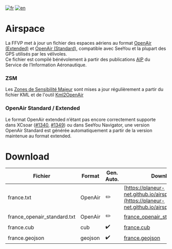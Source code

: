 [![fr](https://img.shields.io/badge/lang-fr-blue.svg)](https://github.com/planeur-net/airspace)
[![en](https://img.shields.io/badge/lang-en-red.svg)](README.en.md)
# Airspace
La FFVP met à jour un fichier des espaces aériens au format [OpenAir (Extended)](http://www.winpilot.com/UsersGuide/UserAirspace.asp) et [OpenAir (Standard)](http://www.winpilot.com/UsersGuide/UserAirspace.asp), compatible avec SeeYou et la plupart des GPS utilisés par les vélivoles.  
Ce fichier est compilé bénévolement à partir des publications [AIP](https://www.sia.aviation-civile.gouv.fr/documents/supaip/aip/id/6) du Service de l’Information Aéronautique.

### ZSM
Les [Zones de Sensibilité Majeur](https://www.stac.aviation-civile.gouv.fr/fr/zsm) sont mises a jour régulièrement a partir du fichier KML et de l'outil [Kml2OpenAir](https://github.com/llauner/kml2OpenAir)

### OpenAir Standard / Extended
Le format OpenAir extended n’étant pas encore correctement supporte dans XCsoar ([#1340](https://github.com/XCSoar/XCSoar/issues/1340), [#1349](https://github.com/XCSoar/XCSoar/pull/1349)) ou dans SeeYou Navigator, une version OpenAir Standard est générée automatiquement a partir de la version maintenue au format extended.


# Download
| Fichier | Format | Gen. Auto. | Download | Commentaire |
| --- | --- | --- | --- | --- |
| france.txt | OpenAir | :pencil2: | [https://planeur-net.github.io/airspace/france.txt](https://planeur-net.github.io/airspace/france.txt) | Format OpenAir Standard |
| france_openair_standard.txt | OpenAir | :pencil2: | [france_openair_standard.txt](https://planeur-net.github.io/airspace/france_openair_standard.txt) | |
| france.cub | cub | :heavy_check_mark: | [france.cub](https://planeur-net.github.io/airspace/france.cub) | |
| france.geojson | geojson | :heavy_check_mark: | [france.geojson](https://planeur-net.github.io/airspace/france.geojson) | |
